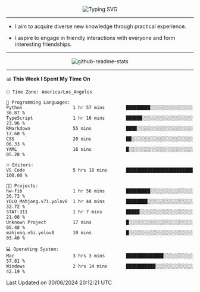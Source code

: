 <p align="center">
  <img src="https://readme-typing-svg.demolab.com?font=Fira+Code&weight=500&size=32&duration=2500&pause=1600&center=true&vCenter=true&random=false&width=1024&height=64&lines=Hi+there+%F0%9F%91%8B;I'm+delighted+you+could+make+it+here+%F0%9F%8E%89;I'm+Harry%2C+a+college+student+still+finding+my+way" alt="Typing SVG" />
</p>


---


- I aim to acquire diverse new knowledge through practical experience.

- I aspire to engage in friendly interactions with everyone and form interesting friendships.


---


<p align="center">
  <img src="https://github-readme-stats.vercel.app/api?username=Harry-Jing&show_icons=true" alt="github-readme-stats"/>
</p>


---

<!--START_SECTION:waka-->
📊 **This Week I Spent My Time On** 

```text
🕑︎ Time Zone: America/Los_Angeles

💬 Programming Languages: 
Python                   1 hr 57 mins        █████████░░░░░░░░░░░░░░░░   36.87 % 
TypeScript               1 hr 16 mins        ██████░░░░░░░░░░░░░░░░░░░   23.96 % 
RMarkdown                55 mins             ████░░░░░░░░░░░░░░░░░░░░░   17.60 % 
CSS                      20 mins             ██░░░░░░░░░░░░░░░░░░░░░░░   06.33 % 
YAML                     16 mins             █░░░░░░░░░░░░░░░░░░░░░░░░   05.28 % 

🔥 Editors: 
VS Code                  5 hrs 18 mins       █████████████████████████   100.00 % 

🐱‍💻 Projects: 
hw-fib                   1 hr 56 mins        █████████░░░░░░░░░░░░░░░░   36.73 % 
YOLO_Mahjong.v7i.yolov8  1 hr 44 mins        ████████░░░░░░░░░░░░░░░░░   32.72 % 
STAT-311                 1 hr 7 mins         █████░░░░░░░░░░░░░░░░░░░░   21.08 % 
Unknown Project          17 mins             █░░░░░░░░░░░░░░░░░░░░░░░░   05.48 % 
mahjong.v5i.yolov8       10 mins             █░░░░░░░░░░░░░░░░░░░░░░░░   03.40 % 

💻 Operating System: 
Mac                      3 hrs 3 mins        ██████████████░░░░░░░░░░░   57.81 % 
Windows                  2 hrs 14 mins       ███████████░░░░░░░░░░░░░░   42.19 % 
```


 Last Updated on 30/06/2024 20:12:21 UTC
<!--END_SECTION:waka-->
